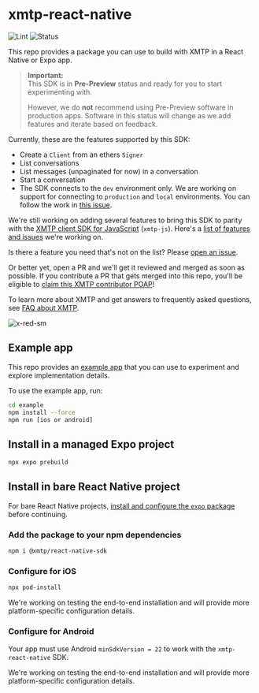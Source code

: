 # xmtp-react-native

![Lint](https://github.com/xmtp/xmtp-android/actions/workflows/lint.yml/badge.svg) ![Status](https://img.shields.io/badge/Project_Status-Pre--Preview-red)

This repo provides a package you can use to build with XMTP in a React Native or Expo app.

> **Important:**  
> This SDK is in **Pre-Preview** status and ready for you to start experimenting with.
>
> However, we do **not** recommend using Pre-Preview software in production apps. Software in this status will change as we add features and iterate based on feedback.

Currently, these are the features supported by this SDK:

- Create a `Client` from an ethers `Signer`
- List conversations
- List messages (unpaginated for now) in a conversation
- Start a conversation
- The SDK connects to the `dev` environment only. We are working on support for connecting to `production` and `local` environments. You can follow the work in [this issue](https://github.com/xmtp/xmtp-react-native/issues/4).

We're still working on adding several features to bring this SDK to parity with the [XMTP client SDK for JavaScript](https://github.com/xmtp/xmtp-js) (`xmtp-js`). Here's a [list of features and issues](https://github.com/xmtp/xmtp-react-native/issues) we're working on.

Is there a feature you need that's not on the list? Please [open an issue](https://github.com/xmtp/xmtp-react-native/issues).

Or better yet, open a PR and we'll get it reviewed and merged as soon as possible. If you contribute a PR that gets merged into this repo, you'll be eligible to [claim this XMTP contributor POAP](https://www.gitpoap.io/gp/1042)!

To learn more about XMTP and get answers to frequently asked questions, see [FAQ about XMTP](https://xmtp.org/docs/dev-concepts/faq).

![x-red-sm](https://user-images.githubusercontent.com/510695/163488403-1fb37e86-c673-4b48-954e-8460ae4d4b05.png)

## Example app

This repo provides an [example app](example) that you can use to experiment and explore implementation details.

To use the example app, run:

```bash
cd example
npm install --force
npm run [ios or android]
```

## Install in a managed Expo project

```bash
npx expo prebuild
```

## Install in bare React Native project

For bare React Native projects, [install and configure the `expo` package](https://docs.expo.dev/bare/installing-expo-modules/) before continuing.

### Add the package to your npm dependencies

```bash
npm i @xmtp/react-native-sdk
```

### Configure for iOS

```bash
npx pod-install
```

We're working on testing the end-to-end installation and will provide more platform-specific configuration details.

### Configure for Android

Your app must use Android `minSdkVersion = 22` to work with the `xmtp-react-native` SDK.

We're working on testing the end-to-end installation and will provide more platform-specific configuration details.
